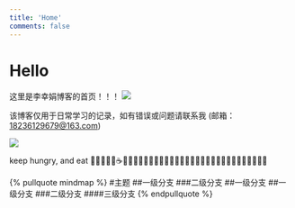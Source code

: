 ```yaml
---
title: 'Home'
comments: false
---
```


<script async defer src="https://buttons.github.io/buttons.js"></script>

# Hello


这里是李幸娟博客的首页！！！ <span style="display: inline-block;">![](Blog/images/hello-face.png)</span>

该博客仅用于日常学习的记录，如有错误或问题请联系我 (邮箱：18236129679@163.com)


<img src='/Blog/images/home-banner.svg' />





keep hungry, and eat 🥤🐂🍔🍗🍰☕️🍉🍒🍦🍭🌽🍓🍇🥬🥒🥕🥞🧇🥓🥩🍖🌭🍕🥙🌮🥗🥘🍝🍣🍱🍥🍧🍨🧁






<!-- # TODO -->
<!--  -->
<!-- 1.  [ ]  js精度问题, 为什么产生？解决方法？ -->
<!-- 1.  [ ]  为什么0.1+0.2 === 0.30000000000000004 -->
<!-- 2.  [ ]  2.3*100 === 229.99999999999997 -->



{% pullquote mindmap %}
#主题
##一级分支
###二级分支
##一级分支
##一级分支
###二级分支
####三级分支
{% endpullquote %}
